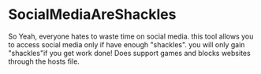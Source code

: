 # SocialMediaAreShackles
So Yeah, everyone hates to waste time on social media. this tool allows you to access social media only if have enough "shackles". you will only gain "shackles"if you get work done!  Does support games and blocks websites through the hosts file.
